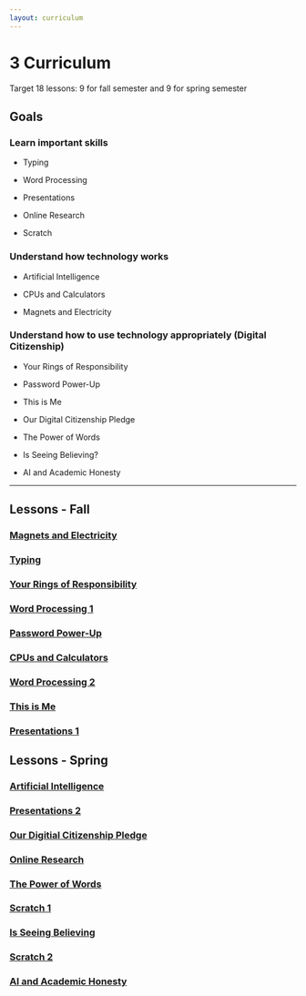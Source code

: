 ```yaml
---
layout: curriculum
---
```


# 3 Curriculum

Target 18 lessons: 9 for fall semester and 9 for spring semester

## Goals

### Learn important skills

* Typing

* Word Processing

* Presentations

* Online Research

* Scratch

### Understand how technology works

* Artificial Intelligence

* CPUs and Calculators

* Magnets and Electricity


### Understand how to use technology appropriately (Digital Citizenship)

* Your Rings of Responsibility

* Password Power-Up

* This is Me

* Our Digital Citizenship Pledge

* The Power of Words

* Is Seeing Believing?

* AI and Academic Honesty

---

## Lessons - Fall

### [Magnets and Electricity]()

### [Typing]()

### [Your Rings of Responsibility]()

### [Word Processing 1]()

### [Password Power-Up]()

### [CPUs and Calculators]()

### [Word Processing 2]()

### [This is Me]()

### [Presentations 1]()

## Lessons - Spring

### [Artificial Intelligence]()

### [Presentations 2]()

### [Our Digitial Citizenship Pledge]()

### [Online Research]()

### [The Power of Words]()

### [Scratch 1]()

### [Is Seeing Believing]()

### [Scratch 2]()

### [AI and Academic Honesty]()

